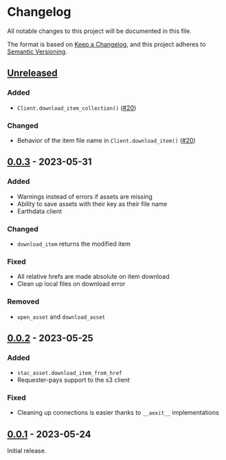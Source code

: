 # Changelog

All notable changes to this project will be documented in this file.

The format is based on [Keep a Changelog](https://keepachangelog.com/en/1.0.0/), and this project adheres to [Semantic Versioning](https://semver.org/spec/v2.0.0.html).

## [Unreleased]

### Added

- `Client.download_item_collection()` ([#20](https://github.com/gadomski/stac-asset/pull/20))

### Changed

- Behavior of the item file name in `Client.download_item()` ([#20](https://github.com/gadomski/stac-asset/pull/20))

## [0.0.3] - 2023-05-31

### Added

- Warnings instead of errors if assets are missing
- Ability to save assets with their key as their file name
- Earthdata client

### Changed

- `download_item` returns the modified item

### Fixed

- All relative hrefs are made absolute on item download
- Clean up local files on download error

### Removed

- `open_asset` and `download_asset`

## [0.0.2] - 2023-05-25

### Added

- `stac_asset.download_item_from_href`
- Requester-pays support to the s3 client

### Fixed

- Cleaning up connections is easier thanks to `__aexit__` implementations

## [0.0.1] - 2023-05-24

Initial release.

[unreleased]: https://github.com/gadomski/stac-asset/compare/v0.0.3...HEAD
[0.0.3]: https://github.com/gadomski/stac-asset/compare/v0.0.2...v0.0.3
[0.0.2]: https://github.com/gadomski/stac-asset/compare/v0.0.1...v0.0.2
[0.0.1]: https://github.com/gadomski/stac-asset/releases/tag/v0.0.1
